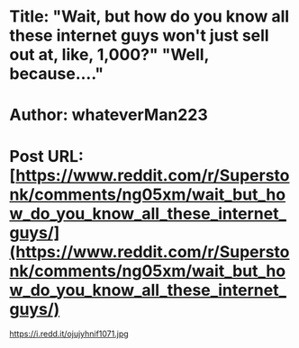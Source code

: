 # Title: "Wait, but how do you know all these internet guys won't just sell out at, like, 1,000?" "Well, because...."
# Author: whateverMan223
# Post URL: [https://www.reddit.com/r/Superstonk/comments/ng05xm/wait_but_how_do_you_know_all_these_internet_guys/](https://www.reddit.com/r/Superstonk/comments/ng05xm/wait_but_how_do_you_know_all_these_internet_guys/)


https://i.redd.it/ojujyhnif1071.jpg